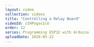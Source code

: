 ```yaml
---
layout: video
collection: videos
title: "Controlling a Relay Board"
videoId: zIHPogas1cU
order: 12
series: Programming ESP32 with Arduino
uploadDate: 2020-05-22
---
```


